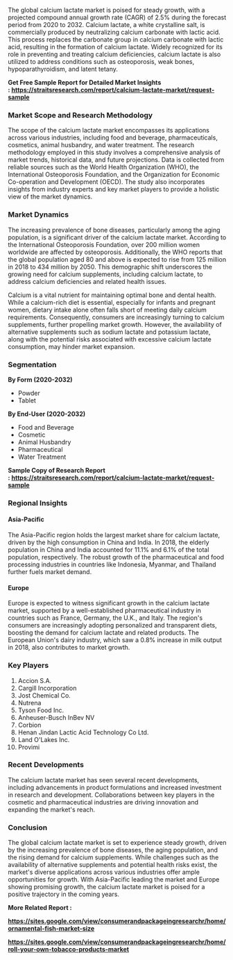 <p>The global calcium lactate market is poised for steady growth, with a projected compound annual growth rate (CAGR) of 2.5% during the forecast period from 2020 to 2032. Calcium lactate, a white crystalline salt, is commercially produced by neutralizing calcium carbonate with lactic acid. This process replaces the carbonate group in calcium carbonate with lactic acid, resulting in the formation of calcium lactate. Widely recognized for its role in preventing and treating calcium deficiencies, calcium lactate is also utilized to address conditions such as osteoporosis, weak bones, hypoparathyroidism, and latent tetany.</p>
<p><strong>Get Free Sample Report for Detailed Market Insights :&nbsp;<a href="https://straitsresearch.com/report/calcium-lactate-market/request-sample">https://straitsresearch.com/report/calcium-lactate-market/request-sample</a>&nbsp;</strong></p>
<h3>Market Scope and Research Methodology</h3>
<p>The scope of the calcium lactate market encompasses its applications across various industries, including food and beverage, pharmaceuticals, cosmetics, animal husbandry, and water treatment. The research methodology employed in this study involves a comprehensive analysis of market trends, historical data, and future projections. Data is collected from reliable sources such as the World Health Organization (WHO), the International Osteoporosis Foundation, and the Organization for Economic Co-operation and Development (OECD). The study also incorporates insights from industry experts and key market players to provide a holistic view of the market dynamics.</p>
<h3>Market Dynamics</h3>
<p>The increasing prevalence of bone diseases, particularly among the aging population, is a significant driver of the calcium lactate market. According to the International Osteoporosis Foundation, over 200 million women worldwide are affected by osteoporosis. Additionally, the WHO reports that the global population aged 80 and above is expected to rise from 125 million in 2018 to 434 million by 2050. This demographic shift underscores the growing need for calcium supplements, including calcium lactate, to address calcium deficiencies and related health issues.</p>
<p>Calcium is a vital nutrient for maintaining optimal bone and dental health. While a calcium-rich diet is essential, especially for infants and pregnant women, dietary intake alone often falls short of meeting daily calcium requirements. Consequently, consumers are increasingly turning to calcium supplements, further propelling market growth. However, the availability of alternative supplements such as sodium lactate and potassium lactate, along with the potential risks associated with excessive calcium lactate consumption, may hinder market expansion.</p>
<h3>Segmentation</h3>
<p><strong>By Form (2020-2032)</strong></p>
<ul>
<li>Powder</li>
<li>Tablet</li>
</ul>
<p><strong>By End-User (2020-2032)</strong></p>
<ul>
<li>Food and Beverage</li>
<li>Cosmetic</li>
<li>Animal Husbandry</li>
<li>Pharmaceutical</li>
<li>Water Treatment</li>
</ul>
<p><strong>Sample Copy of Research Report :&nbsp;<a href="https://straitsresearch.com/report/calcium-lactate-market/request-sample">https://straitsresearch.com/report/calcium-lactate-market/request-sample</a>&nbsp;</strong></p>
<h3>Regional Insights</h3>
<h4>Asia-Pacific</h4>
<p>The Asia-Pacific region holds the largest market share for calcium lactate, driven by the high consumption in China and India. In 2018, the elderly population in China and India accounted for 11.1% and 6.1% of the total population, respectively. The robust growth of the pharmaceutical and food processing industries in countries like Indonesia, Myanmar, and Thailand further fuels market demand.</p>
<h4>Europe</h4>
<p>Europe is expected to witness significant growth in the calcium lactate market, supported by a well-established pharmaceutical industry in countries such as France, Germany, the U.K., and Italy. The region's consumers are increasingly adopting personalized and transparent diets, boosting the demand for calcium lactate and related products. The European Union's dairy industry, which saw a 0.8% increase in milk output in 2018, also contributes to market growth.</p>
<h3>Key Players</h3>
<ol>
<li>Accion S.A.</li>
<li>Cargill Incorporation</li>
<li>Jost Chemical Co.</li>
<li>Nutrena</li>
<li>Tyson Food Inc.</li>
<li>Anheuser-Busch InBev NV</li>
<li>Corbion</li>
<li>Henan Jindan Lactic Acid Technology Co Ltd.</li>
<li>Land O'Lakes Inc.</li>
<li>Provimi</li>
</ol>
<h3>Recent Developments</h3>
<p>The calcium lactate market has seen several recent developments, including advancements in product formulations and increased investment in research and development. Collaborations between key players in the cosmetic and pharmaceutical industries are driving innovation and expanding the market's reach.</p>
<h3>Conclusion</h3>
<p>The global calcium lactate market is set to experience steady growth, driven by the increasing prevalence of bone diseases, the aging population, and the rising demand for calcium supplements. While challenges such as the availability of alternative supplements and potential health risks exist, the market's diverse applications across various industries offer ample opportunities for growth. With Asia-Pacific leading the market and Europe showing promising growth, the calcium lactate market is poised for a positive trajectory in the coming years.</p>
<p><strong>More Related Report :&nbsp;</strong></p>
<p><strong><a href="https://sites.google.com/view/consumerandpackageingresearchr/home/ornamental-fish-market-size">https://sites.google.com/view/consumerandpackageingresearchr/home/ornamental-fish-market-size</a></strong></p>
<p><strong><a href="https://sites.google.com/view/consumerandpackageingresearchr/home/roll-your-own-tobacco-products-market">https://sites.google.com/view/consumerandpackageingresearchr/home/roll-your-own-tobacco-products-market</a><br /></strong></p>
